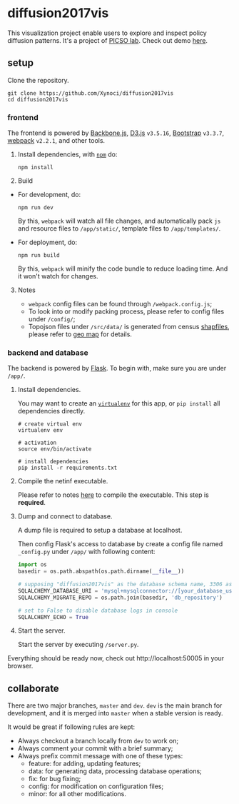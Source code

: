 # diffusion2017vis

This visualization project enable users to explore and inspect policy diffusion patterns. It's a project of [PICSO lab](https://picsolab.github.io/). Check out demo [here](http://picso.org:50005/).

## setup

Clone the repository.

```shell
git clone https://github.com/Xynoci/diffusion2017vis
cd diffusion2017vis
```

### frontend

The frontend is powered by [Backbone.js](http://backbonejs.org/), [D3.js](https://d3js.org/) `v3.5.16`, [Bootstrap](http://getbootstrap.com/docs/3.3/) `v3.3.7`, [webpack](https://webpack.github.io/) `v2.2.1`, and other tools.

1. Install dependencies, with [`npm`](https://www.npmjs.com/get-npm) do:

    ```shell
    npm install
    ```

2. Build

- For development, do:

    ```shell
    npm run dev
    ```

    By this, `webpack` will watch all file changes, and automatically pack `js` and resource files to `/app/static/`, template files to `/app/templates/`.

- For deployment, do:

    ```shell
    npm run build
    ```

    By this, `webpack` will minify the code bundle to reduce loading time. And it won't watch for changes.

3. Notes

    - `webpack` config files can be found through `/webpack.config.js`;
    - To look into or modify packing process, please refer to config files under `/config/`;
    - Topojson files under `/src/data/` is generated from census [shapfiles](https://www.census.gov/geo/maps-data/data/cbf/cbf_state.html), please refer to [geo map](./data/README.md#geo-map) for details.

### backend and database

The backend is powered by [Flask](http://flask.pocoo.org/). To begin with, make sure you are under `/app/`.

1. Install dependencies.

    You may want to create an [`virtualenv`](https://virtualenv.pypa.io/en/stable/) for this app, or `pip install` all dependencies directly.

    ```shell
    # create virtual env
    virtualenv env
    
    # activation
    source env/bin/activate
    
    # install dependencies
    pip install -r requirements.txt
    ```

2. Compile the netinf executable.

    Please refer to notes [here](./app/libs/README.md) to compile the executable. This step is **required**.

3. Dump and connect to database.

    A dump file is required to setup a database at localhost. 

    Then config Flask's access to database by create a config file named `_config.py` under `/app/` with following content:

    ```python
    import os
    basedir = os.path.abspath(os.path.dirname(__file__))

    # supposing "diffusion2017vis" as the database schema name, 3306 as its port
    SQLALCHEMY_DATABASE_URI = 'mysql+mysqlconnector://[your_database_user_name]:[your_database_password]@localhost:3306/diffusion2017vis'
    SQLALCHEMY_MIGRATE_REPO = os.path.join(basedir, 'db_repository')
    
    # set to False to disable database logs in console
    SQLALCHEMY_ECHO = True
    ```

4. Start the server.

    Start the server by executing `/server.py`.

Everything should be ready now, check out http://localhost:50005 in your browser.

## collaborate

There are two major branches, `master` and `dev`. `dev` is the main branch for development, and it is merged into `master` when a stable version is ready. 

It would be great if following rules are kept: 

- Always checkout a branch locally from `dev` to work on;
- Always comment your commit with a brief summary;
- Always prefix commit message with one of these types:
    + feature: for adding, updating features;
    + data: for generating data, processing database operations;
    + fix: for bug fixing;
    + config: for modification on configuration files;
    + minor: for all other modifications.




